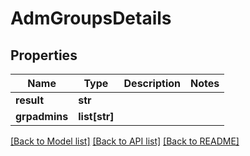 # AdmGroupsDetails

## Properties
Name | Type | Description | Notes
------------ | ------------- | ------------- | -------------
**result** | **str** |  | 
**grpadmins** | **list[str]** |  | 

[[Back to Model list]](../README.md#documentation-for-models) [[Back to API list]](../README.md#documentation-for-api-endpoints) [[Back to README]](../README.md)


